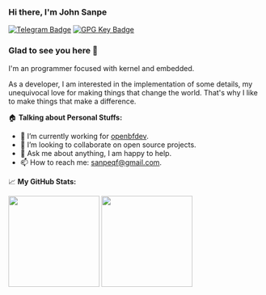 ### Hi there, I'm John Sanpe

[![Telegram Badge](https://img.shields.io/badge/-Telegram-0088cc?style=flat-square&logo=Telegram&logoColor=white)](https://t.me/sanpeqf)
[![GPG Key Badge](https://img.shields.io/badge/GPG-Key-green)](https://github.com/sanpeqf.gpg)

### Glad to see you here 🥰

I'm an programmer focused with kernel and embedded.

As a developer, I am interested in the implementation of some details, my unequivocal love for making things that change the world. That's why I like to make things that make a difference.

:house: **Talking about Personal Stuffs:**

- 🔭 I’m currently working for [openbfdev](https://github.com/openbfdev/).
- 👯 I’m looking to collaborate on open source projects.
- 💬 Ask me about anything, I am happy to help.
- 📫 How to reach me: sanpeqf@gmail.com.

📈 **My GitHub Stats:**

<p>
  <img height="180em" src="https://github-readme-stats.vercel.app/api/?username=sanpeqf&show_icons=true&count_private=true&include_all_commits=true" />
  <img height="180em" src="https://github-readme-stats.vercel.app/api/top-langs/?username=sanpeqf&exclude_repo=KNN-Image-Classification&show_icons=true&hide_border=true&layout=compact&langs_count=8"/>
</p>
